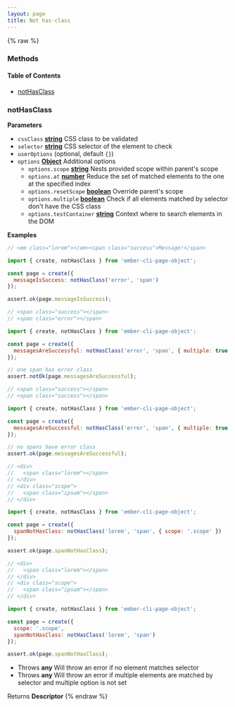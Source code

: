 ```yaml
---
layout: page
title: Not has-class
---
```


{% raw %}
### Methods


<!-- Generated by documentation.js. Update this documentation by updating the source code. -->

#### Table of Contents

-   [notHasClass](#nothasclass)

### notHasClass

**Parameters**

-   `cssClass` **[string](https://developer.mozilla.org/docs/Web/JavaScript/Reference/Global_Objects/String)** CSS class to be validated
-   `selector` **[string](https://developer.mozilla.org/docs/Web/JavaScript/Reference/Global_Objects/String)** CSS selector of the element to check
-   `userOptions`   (optional, default `{}`)
-   `options` **[Object](https://developer.mozilla.org/docs/Web/JavaScript/Reference/Global_Objects/Object)** Additional options
    -   `options.scope` **[string](https://developer.mozilla.org/docs/Web/JavaScript/Reference/Global_Objects/String)** Nests provided scope within parent's scope
    -   `options.at` **[number](https://developer.mozilla.org/docs/Web/JavaScript/Reference/Global_Objects/Number)** Reduce the set of matched elements to the one at the specified index
    -   `options.resetScope` **[boolean](https://developer.mozilla.org/docs/Web/JavaScript/Reference/Global_Objects/Boolean)** Override parent's scope
    -   `options.multiple` **[boolean](https://developer.mozilla.org/docs/Web/JavaScript/Reference/Global_Objects/Boolean)** Check if all elements matched by selector don't have the CSS class
    -   `options.testContainer` **[string](https://developer.mozilla.org/docs/Web/JavaScript/Reference/Global_Objects/String)** Context where to search elements in the DOM

**Examples**

```javascript
// <em class="lorem"></em><span class="success">Message!</span>

import { create, notHasClass } from 'ember-cli-page-object';

const page = create({
  messageIsSuccess: notHasClass('error', 'span')
});

assert.ok(page.messageIsSuccess);
```

```javascript
// <span class="success"></span>
// <span class="error"></span>

import { create, notHasClass } from 'ember-cli-page-object';

const page = create({
  messagesAreSuccessful: notHasClass('error', 'span', { multiple: true })
});

// one span has error class
assert.notOk(page.messagesAreSuccessful);
```

```javascript
// <span class="success"></span>
// <span class="success"></span>

import { create, notHasClass } from 'ember-cli-page-object';

const page = create({
  messagesAreSuccessful: notHasClass('error', 'span', { multiple: true })
});

// no spans have error class
assert.ok(page.messagesAreSuccessful);
```

```javascript
// <div>
//   <span class="lorem"></span>
// </div>
// <div class="scope">
//   <span class="ipsum"></span>
// </div>

import { create, notHasClass } from 'ember-cli-page-object';

const page = create({
  spanNotHasClass: notHasClass('lorem', 'span', { scope: '.scope' })
});

assert.ok(page.spanNotHasClass);
```

```javascript
// <div>
//   <span class="lorem"></span>
// </div>
// <div class="scope">
//   <span class="ipsum"></span>
// </div>

import { create, notHasClass } from 'ember-cli-page-object';

const page = create({
  scope: '.scope',
  spanNotHasClass: notHasClass('lorem', 'span')
});

assert.ok(page.spanNotHasClass);
```

-   Throws **any** Will throw an error if no element matches selector
-   Throws **any** Will throw an error if multiple elements are matched by selector and multiple option is not set

Returns **Descriptor** 
{% endraw %}